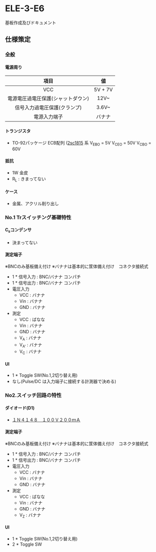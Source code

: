 # ELE-3-E6
基板作成及びドキュメント

## 仕様策定
### 全般
#### 電源周り
|項目|値|
|:---:|:---:|
|VCC|5V + 7V|
|電源電圧過電圧保護(シャットダウン)|12V~|
|信号入力過電圧保護(クランプ)|3.6V~| 
|電源入力端子|バナナ|

#### トランジスタ

- TO-92パッケージ ECB配列 ([2sc1815](https://akizukidenshi.com/catalog/g/gI-11344/) 系 V<sub>EBO</sub> = 5V V<sub>CEO</sub> = 50V V<sub>CBO</sub> = 60V

#### 抵抗

- 1W 金皮
- R<sub>L</sub> : きまってない

#### ケース

- 金属、アクリル削り出し

### No.1 Trスイッチング基礎特性

#### C<sub>s</sub>コンデンサ

- 決まってない

#### 測定端子
※BNCのみ基板備え付け
※バナナは基本的に筐体備え付け　コネクタ接続式
- 1 * 信号入力 : BNC/バナナ コンパチ
- 1 * 信号出力 : BNC/バナナ コンパチ
- 電圧入力
  - VCC : バナナ
  - Vin : バナナ
  - GND : バナナ
- 測定
  - VCC : ばなな
  - Vin : バナナ
  - GND : バナナ
  - V<sub>A</sub> : バナナ
  - V<sub>A'</sub> : バナナ
  - V<sub>C</sub> : バナナ

#### UI

- 1 * Toggle SW(No.1,2切り替え用)
- なし(Pulse/DC は入力端子に接続する計測器で決める)

### No2.スイッチ回路の特性

#### ダイオード(D1)

- [１Ｎ４１４８　１００Ｖ２００ｍＡ](https://akizukidenshi.com/catalog/g/gI-00941/)

#### 測定端子
※BNCのみ基板備え付け
※バナナは基本的に筐体備え付け　コネクタ接続式
- 1 * 信号入力 : BNC/バナナ コンパチ
- 1 * 信号出力 : BNC/バナナ コンパチ
- 電圧入力
  - VCC : バナナ
  - Vin : バナナ
  - GND : バナナ
- 測定
  - VCC : ばなな
  - Vin : バナナ
  - GND : バナナ
  - V<sub>Z</sub> : バナナ

#### UI

- 1 * Toggle SW(No.1,2切り替え用)
- 2 * Toggle SW

